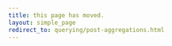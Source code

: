 ```yaml
---
title: this page has moved.
layout: simple_page
redirect_to: querying/post-aggregations.html
---
```

